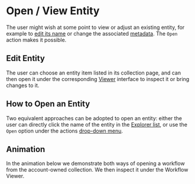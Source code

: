 # Open / View Entity

The user might wish at some point to view or adjust an existing entity, for example to [edit its name](name.md) or change the associated [metadata](metadata.md). The `Open` action makes it possible.

## Edit Entity

The user can choose an entity item listed in its collection page, and can then open it under the corresponding [Viewer](../ui/viewer.md) interface to inspect it or bring changes to it. 

## How to Open an Entity

Two equivalent approaches can be adopted to open an entity: either the user can directly click the name of the entity in the [Explorer list](../ui/explorer.md), or use the `Open` option <i class="zmdi zmdi-eye zmdi-hc-border"></i> under the actions [drop-down menu](../ui/explorer.md#action-related-components).

## Animation

In the animation below we demonstrate both ways of opening a workflow from the account-owned collection. We then inspect it under the Workflow Viewer.

<img data-gifffer="/images/open-workflow.gif" />
